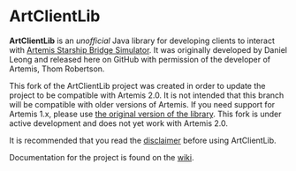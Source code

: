 ArtClientLib
============

**ArtClientLib** is an _unofficial_ Java library for developing clients to interact with [Artemis Starship Bridge Simulator](http://www.artemis.eochu.com/). It was originally developed by Daniel Leong and released here on GitHub with permission of the developer of Artemis, Thom Robertson.

This fork of the ArtClientLib project was created in order to update the project to be compatible with Artemis 2.0. It is not intended that this branch will be compatible with older versions of Artemis. If you need support for Artemis 1.x, please use [the original version of the library](https://github.com/dhleong/ArtClientLib). This fork is under active development and does not yet work with Artemis 2.0.

It is recommended that you read the [disclaimer](https://github.com/rjwut/ArtClientLib/wiki/Disclaimer) before using ArtClientLib.

Documentation for the project is found on the [wiki](https://github.com/rjwut/ArtClientLib/wiki).
